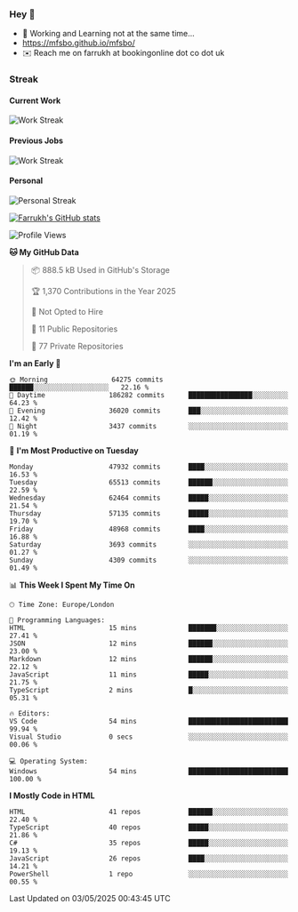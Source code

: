 ### Hey 👋

- 🏃 Working and Learning not at the same time...
- https://mfsbo.github.io/mfsbo/
- ✉️ Reach me on farrukh at bookingonline dot co dot uk

### Streak
#### Current Work
![Work Streak](https://streak-stats.demolab.com/?user=mfsbo)
#### Previous Jobs
![Work Streak](https://streak-stats.demolab.com/?user=farrukhcw)
#### Personal
![Personal Streak](https://streak-stats.demolab.com/?user=farrukhsubhani)

[![Farrukh's GitHub stats](https://github-readme-stats.vercel.app/api?username=mfsbo&hide=stars&count_private=true)](https://github.com/mfsbo/)

<!--START_SECTION:waka-->
![Profile Views](http://img.shields.io/badge/Profile%20Views-0-blue)

**🐱 My GitHub Data** 

> 📦 888.5 kB Used in GitHub's Storage 
 > 
> 🏆 1,370 Contributions in the Year 2025
 > 
> 🚫 Not Opted to Hire
 > 
> 📜 11 Public Repositories 
 > 
> 🔑 77 Private Repositories 
 > 
**I'm an Early 🐤** 

```text
🌞 Morning                64275 commits       ██████░░░░░░░░░░░░░░░░░░░   22.16 % 
🌆 Daytime                186282 commits      ████████████████░░░░░░░░░   64.23 % 
🌃 Evening                36020 commits       ███░░░░░░░░░░░░░░░░░░░░░░   12.42 % 
🌙 Night                  3437 commits        ░░░░░░░░░░░░░░░░░░░░░░░░░   01.19 % 
```
📅 **I'm Most Productive on Tuesday** 

```text
Monday                   47932 commits       ████░░░░░░░░░░░░░░░░░░░░░   16.53 % 
Tuesday                  65513 commits       ██████░░░░░░░░░░░░░░░░░░░   22.59 % 
Wednesday                62464 commits       █████░░░░░░░░░░░░░░░░░░░░   21.54 % 
Thursday                 57135 commits       █████░░░░░░░░░░░░░░░░░░░░   19.70 % 
Friday                   48968 commits       ████░░░░░░░░░░░░░░░░░░░░░   16.88 % 
Saturday                 3693 commits        ░░░░░░░░░░░░░░░░░░░░░░░░░   01.27 % 
Sunday                   4309 commits        ░░░░░░░░░░░░░░░░░░░░░░░░░   01.49 % 
```


📊 **This Week I Spent My Time On** 

```text
🕑︎ Time Zone: Europe/London

💬 Programming Languages: 
HTML                     15 mins             ███████░░░░░░░░░░░░░░░░░░   27.41 % 
JSON                     12 mins             ██████░░░░░░░░░░░░░░░░░░░   23.00 % 
Markdown                 12 mins             ██████░░░░░░░░░░░░░░░░░░░   22.12 % 
JavaScript               11 mins             █████░░░░░░░░░░░░░░░░░░░░   21.75 % 
TypeScript               2 mins              █░░░░░░░░░░░░░░░░░░░░░░░░   05.31 % 

🔥 Editors: 
VS Code                  54 mins             █████████████████████████   99.94 % 
Visual Studio            0 secs              ░░░░░░░░░░░░░░░░░░░░░░░░░   00.06 % 

💻 Operating System: 
Windows                  54 mins             █████████████████████████   100.00 % 
```

**I Mostly Code in HTML** 

```text
HTML                     41 repos            ██████░░░░░░░░░░░░░░░░░░░   22.40 % 
TypeScript               40 repos            █████░░░░░░░░░░░░░░░░░░░░   21.86 % 
C#                       35 repos            █████░░░░░░░░░░░░░░░░░░░░   19.13 % 
JavaScript               26 repos            ████░░░░░░░░░░░░░░░░░░░░░   14.21 % 
PowerShell               1 repo              ░░░░░░░░░░░░░░░░░░░░░░░░░   00.55 % 
```




 Last Updated on 03/05/2025 00:43:45 UTC
<!--END_SECTION:waka-->
<!--
**mfsbo/mfsbo** is a ✨ _special_ ✨ repository because its `README.md` (this file) appears on your GitHub profile.

Here are some ideas to get you started:

- 🔭 I’m currently working on ...
- 🌱 I’m currently learning ...
- 👯 I’m looking to collaborate on ...
- 🤔 I’m looking for help with ...
- 💬 Ask me about ...
- 📫 How to reach me: ...
- 😄 Pronouns: ...
- ⚡ Fun fact: ...
-->
